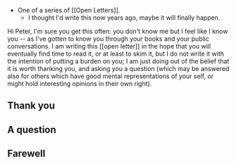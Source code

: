 - One of a series of [[Open Letters]].
  - I thought I'd write this now years ago, maybe it will finally happen.

Hi Peter, I'm sure you get this often: you don't know me but I feel like I know you -- as I've gotten to know you through your books and your public conversations. I am writing this [[open letter]] in the hope that you will eventually find time to read it, or at least to skim it, but I do not write it with the intention of putting a burden on you; I am just doing out of the belief that it is worth thanking you, and asking you a question (which may be answered also for others which have good mental representations of your self, or might hold interesting opinions in their own right).

## Thank you

## A question

## Farewell